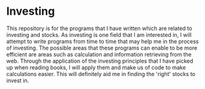 # Investing

This repository is for the programs that I have written which are related to investing and stocks. As investing is one field that I am interested
in, I will attempt to write programs from time to time that may help me in the process of investing. The possible areas that these programs can
enable to be more efficient are areas such as calculation and information retrieving from the web. Through the application of the investing
principles that I have picked up when reading books, I will apply them and make us of code to make calculations easier. This will definitely aid
me in finding the 'right' stocks to invest in.
